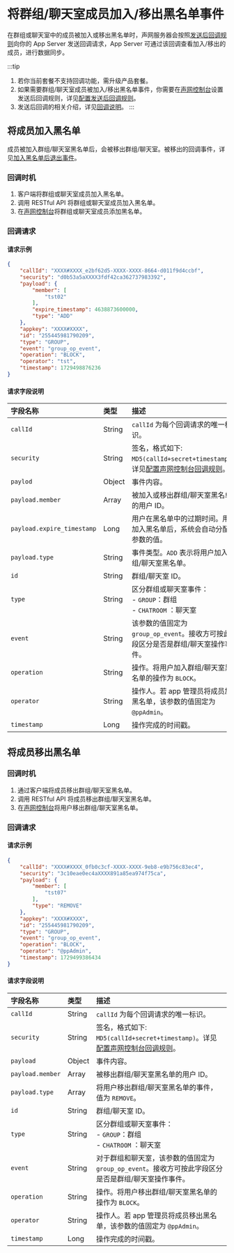 # 将群组/聊天室成员加入/移出黑名单事件 

在群组或聊天室中的成员被加入或移出黑名单时，声网服务器会按照[发送后回调规则](callback_postsending.html#发送后回调规则)向你的 App Server 发送回调请求，App Server 可通过该回调查看加入/移出的成员，进行数据同步。

:::tip
1. 若你当前套餐不支持回调功能，需升级产品套餐。
2. 如果需要群组/聊天室成员被加入/移出黑名单事件，你需要在[声网控制台](https://console.shengwang.cn/overview)设置发送后回调规则，详见[配置发送后回调规则](callback_postsending.html#发送后回调规则)。
3. 发送后回调的相关介绍，详见[回调说明](/docs/sdk/server-side/callback_postsending.html)。
:::

## 将成员加入黑名单

成员被加入群组/聊天室黑名单后，会被移出群组/聊天室。被移出的回调事件，详见[加入黑名单后退出事件](callback_group_room_leave.html#加入黑名单后退出)。

### 回调时机

1. 客户端将群组或聊天室成员加入黑名单。
2. 调用 RESTful API 将群组或聊天室成员加入黑名单。
3. 在[声网控制台](https://console.shengwang.cn/overview)将群组或聊天室成员添加黑名单。

### 回调请求

#### 请求示例

```json
{
	"callId": "XXXX#XXXX_e2bf62d5-XXXX-XXXX-8664-d011f9d4ccbf",
	"security": "d0b53a5aXXXX3fdf42ca362737983392",
	"payload": {
		"member": [
			"tst02"
		],
		"expire_timestamp": 4638873600000, 
		"type": "ADD"
	},
	"appkey": "XXXX#XXXX",
	"id": "255445981790209",
	"type": "GROUP",
	"event": "group_op_event",
	"operation": "BLOCK",
	"operator": "tst",
	"timestamp": 1729498876236
}

```

#### 请求字段说明

| 字段名称         | 类型   | 描述                                                         |
| :------------- | :----- | :----------------------------------------------------------- |
| `callId`       | String   | `callId` 为每个回调请求的唯一标识。 | 
| `security`     | String | 签名，格式如下: `MD5(callId+secret+timestamp)`。详见[配置声网控制台回调规则](callback_postsending.html#发送后回调规则)。|
| `paylod`       | Object | 事件内容。                                                     |
| `payload.member` | Array | 被加入或移出群组/聊天室黑名单的用户 ID。        | 
| `payload.expire_timestamp` | Long | 用户在黑名单中的过期时间。用户加入黑名单后，系统会自动分配该参数的值。  | 
| `payload.type` | String  | 事件类型。`ADD` 表示将用户加入群组/聊天室黑名单。     |
| `id`           | String | 群组/聊天室 ID。                                                 |
| `type`         | String | 区分群组或聊天室事件：<br/> - `GROUP`：群组 <br/> - `CHATROOM` ：聊天室   |
| `event`        | String | 该参数的值固定为 `group_op_event`。接收方可按此字段区分是否是群组/聊天室操作事件。 | 
| `operation`    | String | 操作。将用户加入群组/聊天室黑名单的操作为 `BLOCK`。 |
| `operator`     | String | 操作人。若 app 管理员将成员加入黑名单，该参数的值固定为 `@ppAdmin`。                         | 
| `timestamp`    | Long   | 操作完成的时间戳。                | 

## 将成员移出黑名单 

### 回调时机 

1. 通过客户端将成员移出群组/聊天室黑名单。
2. 调用 RESTful API 将成员移出群组/聊天室黑名单。
3. 在[声网控制台](https://console.shengwang.cn/overview)将用户移出群组/聊天室黑名单。

### 回调请求

#### 请求示例

```json
{
	"callId": "XXXX#XXXX_0fb0c3cf-XXXX-XXXX-9eb8-e9b756c83ec4",
	"security": "3c10eae0ec4aXXXX891a85ea974f75ca",
	"payload": {
		"member": [
			"tst07"
		],
		"type": "REMOVE"
	},
	"appkey": "XXXX#XXXX",
	"id": "255445981790209",
	"type": "GROUP",
	"event": "group_op_event",
	"operation": "BLOCK",
	"operator": "@ppAdmin",
	"timestamp": 1729499386434
}
```

#### 请求字段说明

| 字段名称         | 类型   | 描述                                                         |
| :------------- | :----- | :----------------------------------------------------------- |
| `callId`       | String   | `callId` 为每个回调请求的唯一标识。 | 
| `security`     | String | 签名，格式如下: `MD5(callId+secret+timestamp)`。详见[配置声网控制台回调规则](callback_postsending.html#发送后回调规则)。|
| `payload`       | Object | 事件内容。                                                     |
| `payload.member` | Array | 被移出群组/聊天室黑名单的用户 ID。        | 
| `payload.type` | Array  | 将用户移出群组/聊天室黑名单的事件，值为 `REMOVE`。     |
| `id`           | String | 群组/聊天室 ID。                                                 |
| `type`         | String | 区分群组或聊天室事件：<br/> - `GROUP`：群组 <br/> - `CHATROOM` ：聊天室   |
| `event`        | String | 对于群组和聊天室，该参数的值固定为 `group_op_event`。接收方可按此字段区分是否是群组/聊天室操作事件。 | 
| `operation`    | String | 操作。将用户移出群组/聊天室黑名单的操作为 `BLOCK`。 |
| `operator`     | String | 操作人。若 app 管理员将成员移出黑名单，该参数的值固定为 `@ppAdmin`。                       | 
| `timestamp`    | Long   | 操作完成的时间戳。  | 



